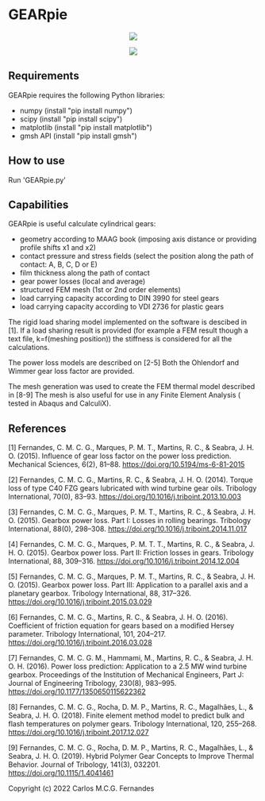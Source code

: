 # GEARpie


<p align="center"> 
<img src="https://github.com/cfernandesFEUP/Gear-Calculation/blob/master/GEARpie/logo2.png">
</p>

<p align="center"> 
<img src="https://github.com/cfernandesFEUP/Gear-Calculation/blob/master/GEARpie/logo1.png">
</p>

## Requirements

GEARpie requires the following Python libraries:

- numpy (install "pip install numpy")
- scipy (install "pip install scipy")
- matplotlib (install "pip install matplotlib")
- gmsh API (install "pip install gmsh")

## How to use

Run 'GEARpie.py'

## Capabilities

GEARpie is useful calculate cylindrical gears:

- geometry according to MAAG book (imposing axis distance or providing profile shifts x1 and x2)
- contact pressure and stress fields (select the position along the path of contact: A, B, C, D or E)
- film thickness along the path of contact
- gear power losses (local and average)
- structured FEM mesh (1st or 2nd order elements)
- load carrying capacity according to DIN 3990 for steel gears
- load carrying capacity according to VDI 2736 for plastic gears

The rigid load sharing model implemented on the software is descibed in [1]. If a load sharing result is provided (for example a FEM result though a text file, k=f(meshing position)) the stiffness is considered for all the calculations.

The power loss models are described on [2-5] Both the Ohlendorf and Wimmer gear loss factor are provided.

The mesh generation was used to create the FEM thermal model described in [8-9] The mesh is also useful for use in any Finite Element Analysis ( tested in Abaqus and CalculiX).

 ## References
 
 [1] Fernandes, C. M. C. G., Marques, P. M. T., Martins, R. C., & Seabra, J. H. O. (2015). 
 Influence of gear loss factor on the power loss prediction. Mechanical Sciences, 6(2), 
 81–88. https://doi.org/10.5194/ms-6-81-2015
 
 [2] Fernandes, C. M. C. G., Martins, R. C., & Seabra, J. H. O. (2014). 
 Torque loss of type C40 FZG gears lubricated with wind turbine gear oils. 
 Tribology International, 70(0), 83–93. https://doi.org/10.1016/j.triboint.2013.10.003
 
 [3] Fernandes, C. M. C. G., Marques, P. M. T., Martins, R. C., & Seabra, J. H. O. (2015). 
 Gearbox power loss. Part I: Losses in rolling bearings. 
 Tribology International, 88(0), 298–308. https://doi.org/10.1016/j.triboint.2014.11.017
 
 [4] Fernandes, C. M. C. G., Marques, P. M. T. T., Martins, R. C., & Seabra, J. H. O. (2015). 
 Gearbox power loss. Part II: Friction losses in gears. 
 Tribology International, 88, 309–316. https://doi.org/10.1016/j.triboint.2014.12.004
 
 [5] Fernandes, C. M. C. G., Marques, P. M. T., Martins, R. C., & Seabra, J. H. O. (2015). 
 Gearbox power loss. Part III: Application to a parallel axis and a planetary gearbox. 
 Tribology International, 88, 317–326. https://doi.org/10.1016/j.triboint.2015.03.029
 
 [6] Fernandes, C. M. C. G., Martins, R. C., & Seabra, J. H. O. (2016). Coefficient of 
 friction equation for gears based on a modified Hersey parameter. Tribology International, 
 101, 204–217. https://doi.org/10.1016/j.triboint.2016.03.028
 
 [7] Fernandes, C. M. C. G. M., Hammami, M., Martins, R. C., & Seabra, J. H. O. H. (2016). 
 Power loss prediction: Application to a 2.5 MW wind turbine gearbox. 
 Proceedings of the Institution of Mechanical Engineers, Part J: Journal of Engineering Tribology, 
 230(8), 983–995. https://doi.org/10.1177/1350650115622362
 
 [8] Fernandes, C. M. C. G., Rocha, D. M. P., Martins, R. C., Magalhães, L., & Seabra, J. H. O. (2018). 
 Finite element method model to predict bulk and flash temperatures on polymer gears. 
 Tribology International, 120, 255–268. https://doi.org/10.1016/j.triboint.2017.12.027
 
 [9] Fernandes, C. M. C. G., Rocha, D. M. P., Martins, R. C., Magalhães, L., & Seabra, J. H. O. (2019). 
 Hybrid Polymer Gear Concepts to Improve Thermal Behavior. 
 Journal of Tribology, 141(3), 032201. https://doi.org/10.1115/1.4041461

Copyright (c) 2022 Carlos M.C.G. Fernandes
